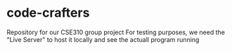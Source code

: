 # code-crafters
Repository for our CSE310 group project
For testing purposes, we need the "Live Server" to host it locally and see the actuall program running